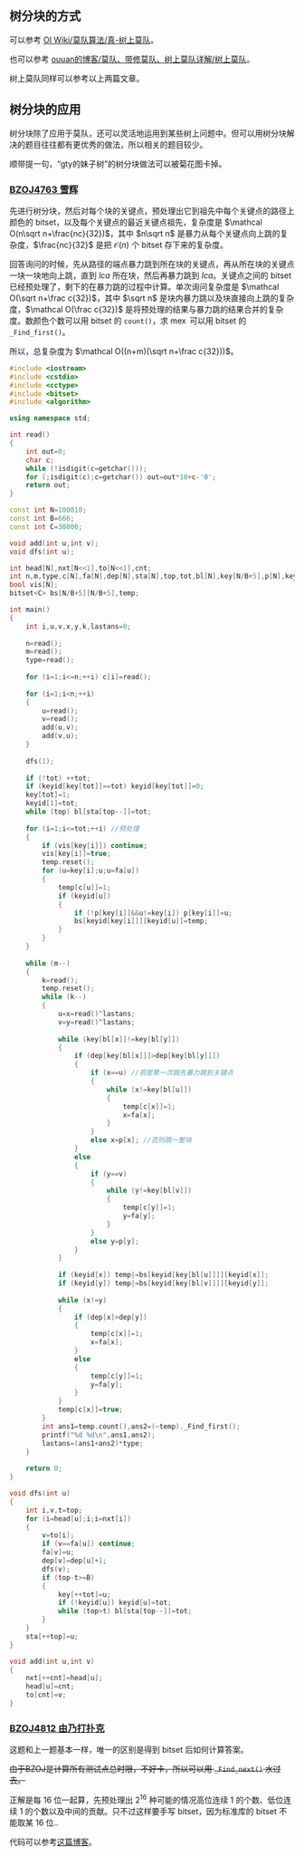 ## 树分块的方式

可以参考 [OI Wiki/莫队算法/真-树上莫队](https://oi-wiki.org/misc/mo-algo/#_13)。

也可以参考 [ouuan的博客/莫队、带修莫队、树上莫队详解/树上莫队](https://ouuan.github.io/%E8%8E%AB%E9%98%9F%E3%80%81%E5%B8%A6%E4%BF%AE%E8%8E%AB%E9%98%9F%E3%80%81%E6%A0%91%E4%B8%8A%E8%8E%AB%E9%98%9F%E8%AF%A6%E8%A7%A3/#%E6%A0%91%E4%B8%8A%E8%8E%AB%E9%98%9F)。

树上莫队同样可以参考以上两篇文章。

## 树分块的应用

树分块除了应用于莫队，还可以灵活地运用到某些树上问题中。但可以用树分块解决的题目往往都有更优秀的做法，所以相关的题目较少。

顺带提一句，“gty的妹子树”的树分块做法可以被菊花图卡掉。

### [BZOJ4763 雪辉](https://www.lydsy.com/JudgeOnline/problem.php?id=4763)

先进行树分块，然后对每个块的关键点，预处理出它到祖先中每个关键点的路径上颜色的 bitset，以及每个关键点的最近关键点祖先，复杂度是 $\mathcal O(n\sqrt n+\frac{nc}{32})​$，其中 $n\sqrt n​$ 是暴力从每个关键点向上跳的复杂度，$\frac{nc}{32}​$ 是把 $\mathcal O(n)​$ 个 bitset 存下来的复杂度。

回答询问的时候，先从路径的端点暴力跳到所在块的关键点，再从所在块的关键点一块一块地向上跳，直到 $lca$ 所在块，然后再暴力跳到 $lca$。关键点之间的 bitset 已经预处理了，剩下的在暴力跳的过程中计算。单次询问复杂度是 $\mathcal O(\sqrt n+\frac c{32})$，其中 $\sqrt n$ 是块内暴力跳以及块直接向上跳的复杂度，$\mathcal O(\frac c{32})$ 是将预处理的结果与暴力跳的结果合并的复杂度。数颜色个数可以用 bitset 的 `count()`，求 $\operatorname{mex}$ 可以用 bitset 的 `_Find_first()`。

所以，总复杂度为 $\mathcal O((n+m)(\sqrt n+\frac c{32}))​$。

```cpp
#include <iostream>
#include <cstdio>
#include <cctype>
#include <bitset>
#include <algorithm>

using namespace std;

int read()
{
	int out=0;
	char c;
	while (!isdigit(c=getchar()));
	for (;isdigit(c);c=getchar()) out=out*10+c-'0';
	return out;
}

const int N=100010;
const int B=666;
const int C=30000;

void add(int u,int v);
void dfs(int u);

int head[N],nxt[N<<1],to[N<<1],cnt;
int n,m,type,c[N],fa[N],dep[N],sta[N],top,tot,bl[N],key[N/B+5],p[N],keyid[N];
bool vis[N];
bitset<C> bs[N/B+5][N/B+5],temp;

int main()
{
	int i,u,v,x,y,k,lastans=0;
	
	n=read();
	m=read();
	type=read();
	
	for (i=1;i<=n;++i) c[i]=read();
	
	for (i=1;i<n;++i)
	{
		u=read();
		v=read();
		add(u,v);
		add(v,u);
	}
	
	dfs(1);
	
	if (!tot) ++tot;
	if (keyid[key[tot]]==tot) keyid[key[tot]]=0;
	key[tot]=1;
	keyid[1]=tot; 
	while (top) bl[sta[top--]]=tot;
	
	for (i=1;i<=tot;++i) //预处理
	{
		if (vis[key[i]]) continue;
		vis[key[i]]=true;
		temp.reset();
		for (u=key[i];u;u=fa[u])
		{
			temp[c[u]]=1;
			if (keyid[u])
			{
				if (!p[key[i]]&&u!=key[i]) p[key[i]]=u;
				bs[keyid[key[i]]][keyid[u]]=temp;
			}
		}
	}
	
	while (m--)
	{
		k=read();
		temp.reset();
		while (k--)
		{
			u=x=read()^lastans;
			v=y=read()^lastans;
			
			while (key[bl[x]]!=key[bl[y]])
			{
				if (dep[key[bl[x]]]>dep[key[bl[y]]])
				{
					if (x==u) //若是第一次跳先暴力跳到关键点
					{
						while (x!=key[bl[u]])
						{
							temp[c[x]]=1;
							x=fa[x];
						}
					}
					else x=p[x]; //否则跳一整块
				}
				else
				{
					if (y==v)
					{
						while (y!=key[bl[v]])
						{
							temp[c[y]]=1;
							y=fa[y];
						}
					}
					else y=p[y];
				}
			}
			
			if (keyid[x]) temp|=bs[keyid[key[bl[u]]]][keyid[x]];
			if (keyid[y]) temp|=bs[keyid[key[bl[v]]]][keyid[y]];
			
			while (x!=y)
			{
				if (dep[x]>dep[y])
				{
					temp[c[x]]=1;
					x=fa[x];
				}
				else
				{
					temp[c[y]]=1;
					y=fa[y];
				}
			}
			temp[c[x]]=true;
		}
		int ans1=temp.count(),ans2=(~temp)._Find_first();
		printf("%d %d\n",ans1,ans2);
		lastans=(ans1+ans2)*type;
	}
	
	return 0;
}

void dfs(int u)
{
	int i,v,t=top;
	for (i=head[u];i;i=nxt[i])
	{
		v=to[i];
		if (v==fa[u]) continue;
		fa[v]=u;
		dep[v]=dep[u]+1;
		dfs(v);
		if (top-t>=B)
		{
			key[++tot]=u;
			if (!keyid[u]) keyid[u]=tot;
			while (top>t) bl[sta[top--]]=tot;
		}
	}
	sta[++top]=u;
}

void add(int u,int v)
{
	nxt[++cnt]=head[u];
	head[u]=cnt;
	to[cnt]=v;
}
```

### [BZOJ4812 由乃打扑克](https://www.lydsy.com/JudgeOnline/problem.php?id=4812)

这题和上一题基本一样，唯一的区别是得到 bitset 后如何计算答案。

~~由于BZOJ是计算所有测试点总时限，不好卡，所以可以用 `_Find_next()` 水过去。~~

正解是每 $16$ 位一起算，先预处理出 $2^{16}$ 种可能的情况高位连续 $1$ 的个数、低位连续 $1$ 的个数以及中间的贡献。只不过这样要手写 bitset，因为标准库的 bitset 不能取某 $16$ 位..

代码可以参考[这篇博客](https://www.cnblogs.com/FallDream/p/bzoj4763.html)。
